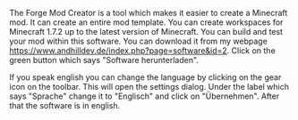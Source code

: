 The Forge Mod Creator is a tool which makes it easier to create a Minecraft mod. It can create an entire mod template. You can create workspaces for Minecraft 1.7.2 up to the latest version of Minecraft. You can build and test your mod within this software. You can download it from my webpage https://www.andhilldev.de/index.php?page=software&id=2. Click on the green button which says "Software herunterladen".

If you speak english you can change the language by clicking on the gear icon on the toolbar. This will open the settings dialog. Under the label which says "Sprache" change it to "Englisch" and click on "Übernehmen". After that the software is in english.
